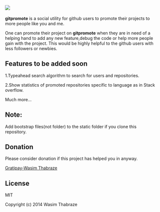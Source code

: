 
<a href="http://gitpromote.appspot.com"><img src="http://gitpromote.appspot.com/images/logo.jpg"></a>
====================================================================
<b>gitpromote</b> is a social utility for github users to promote their projects to more people like you and me.

One can promote their project on <b>gitpromote</b> when they are in need of a helping hand to add any new feature,debug the code or help more people gain with the project. This would be highly helpful to the github users with less followers or newbies.


Features to be added soon
--------------------------
1.Typeahead search algorithm to search for users and repositories.

2.Show statistics of promoted repositories specific to language as in Stack overflow.

Much more...


Note:
-----
Add bootstrap files(not folder) to the static folder if you clone this repository.

Donation
------------

Please consider donation if this project has helped you in anyway.

<a href="https://gratipay/waseem18">Gratipay-Wasim Thabraze</a>


License
----------
MIT



Copyright (c) 2014 Wasim Thabraze
